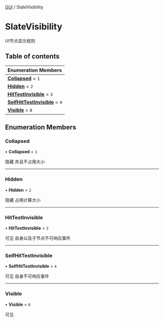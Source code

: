 [GUI](../groups/GUI.GUI.md) / SlateVisibility

# SlateVisibility <Badge type="tip" text="Enumeration" /> <Score text="SlateVisibility" />

UI节点显示规则

## Table of contents

| Enumeration Members |
| :-----|
| **[Collapsed](UI.SlateVisibility.md#collapsed)** = ``1`` <br> |
| **[Hidden](UI.SlateVisibility.md#hidden)** = ``2`` <br> |
| **[HitTestInvisible](UI.SlateVisibility.md#hittestinvisible)** = ``3`` <br> |
| **[SelfHitTestInvisible](UI.SlateVisibility.md#selfhittestinvisible)** = ``4`` <br> |
| **[Visible](UI.SlateVisibility.md#visible)** = ``0`` <br> |

## Enumeration Members

### Collapsed <Score text="Collapsed" /> 

• **Collapsed** = ``1``

隐藏 并且不占用大小

___

### Hidden <Score text="Hidden" /> 

• **Hidden** = ``2``

隐藏 占用计算大小

___

### HitTestInvisible <Score text="HitTestInvisible" /> 

• **HitTestInvisible** = ``3``

可见 自身以及子节点不可响应事件

___

### SelfHitTestInvisible <Score text="SelfHitTestInvisible" /> 

• **SelfHitTestInvisible** = ``4``

可见 自身不可响应事件

___

### Visible <Score text="Visible" /> 

• **Visible** = ``0``

可见
